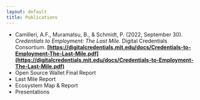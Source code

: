 ```yaml
---
layout: default
title: Publications
---
```

* Camilleri, A.F., Muramatsu, B., & Schmidt, P. (2022, September 30). *Credentials to Employment: The Last Mile.* Digital Credentials Consortium. **[https://digitalcredentials.mit.edu/docs/Credentials-to-Employment-The-Last-Mile.pdf](https://digitalcredentials.mit.edu/docs/Credentials-to-Employment-The-Last-Mile.pdf)**
* Open Source Wallet Final Report
* Last Mile Report
* Ecosystem Map & Report
* Presentations